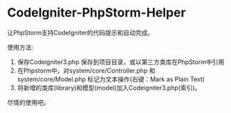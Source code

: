 # CodeIgniter-PhpStorm-Helper
让PhpStorm支持CodeIgniter的代码提示和自动完成。

使用方法: 
1. 保存Codeigniter3.php 保存到项目目录，或以第三方类库在PhpStorm中引用
2. 在Phpstorm中，对system/core/Controller.php 和 system/core/Model.php 标记为文本操作(右键：Mark as Plain Text)
3. 将新增的类库(library)和模型(model)加入Codeigniter3.php(索引)。

尽情的使用吧。
